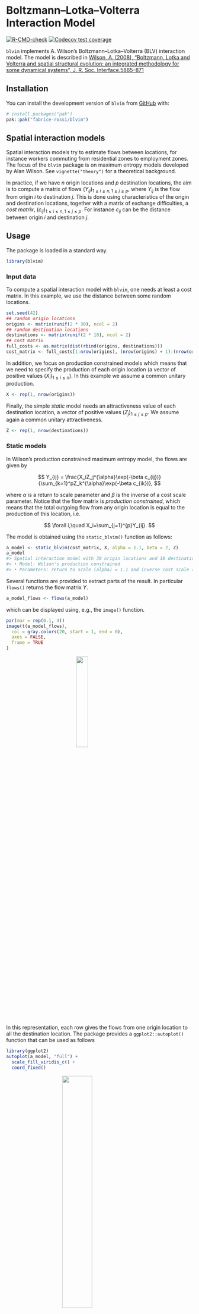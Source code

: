 
<!-- README.md is generated from README.Rmd. Please edit that file -->

# Boltzmann–Lotka–Volterra Interaction Model

<!-- badges: start -->

[![R-CMD-check](https://github.com/fabrice-rossi/blvim/actions/workflows/R-CMD-check.yaml/badge.svg)](https://github.com/fabrice-rossi/blvim/actions/workflows/R-CMD-check.yaml)
[![Codecov test
coverage](https://codecov.io/gh/fabrice-rossi/blvim/graph/badge.svg)](https://app.codecov.io/gh/fabrice-rossi/blvim)

<!-- badges: end -->

`blvim` implements A. Wilson’s Boltzmann–Lotka–Volterra (BLV)
interaction model. The model is described in [Wilson, A. (2008),
“Boltzmann, Lotka and Volterra and spatial structural evolution: an
integrated methodology for some dynamical systems”, J. R. Soc.
Interface.5865–871](http://dx.doi.org/10.1098/rsif.2007.1288)

## Installation

You can install the development version of `blvim` from
[GitHub](https://github.com/) with:

``` r
# install.packages("pak")
pak::pak("fabrice-rossi/blvim")
```

## Spatial interaction models

Spatial interaction models try to estimate flows between locations, for
instance workers commuting from residential zones to employment zones.
The focus of the `blvim` package is on maximum entropy models developed
by Alan Wilson. See `vignette("theory")` for a theoretical background.

In practice, if we have $n$ origin locations and $p$ destination
locations, the aim is to compute a matrix of flows
$(Y_{ij})_{1\leq i\leq n, 1\leq j\leq p}$, where $Y_{ij}$ is the flow
from origin $i$ to destination $j$. This is done using characteristics
of the origin and destination locations, together with a matrix of
exchange difficulties, a *cost matrix*,
$(c_{ij})_{1\leq i\leq n, 1\leq j\leq p}$. For instance $c_{ij}$ can be
the distance between origin $i$ and destination $j$.

## Usage

The package is loaded in a standard way.

``` r
library(blvim)
```

### Input data

To compute a spatial interaction model with `blvim`, one needs at least
a cost matrix. In this example, we use the distance between some random
locations.

``` r
set.seed(42)
## random origin locations
origins <- matrix(runif(2 * 30), ncol = 2)
## random destination locations
destinations <- matrix(runif(2 * 10), ncol = 2)
## cost matrix
full_costs <- as.matrix(dist(rbind(origins, destinations)))
cost_matrix <- full_costs[1:nrow(origins), (nrow(origins) + 1):(nrow(origins) + nrow(destinations))]
```

In addition, we focus on production constrained models which means that
we need to specify the production of each origin location (a vector of
positive values $(X_i)_{1\leq i\leq n}$). In this example we assume a
common unitary production.

``` r
X <- rep(1, nrow(origins))
```

Finally, the simple *static* model needs an attractiveness value of each
destination location, a vector of positive values
$(Z_j)_{1\leq j\leq p}$. We assume again a common unitary
attractiveness.

``` r
Z <- rep(1, nrow(destinations))
```

### Static models

In Wilson’s production constrained maximum entropy model, the flows are
given by

$$
Y_{ij} = \frac{X_iZ_j^{\alpha}\exp(-\beta c_{ij})}{\sum_{k=1}^pZ_k^{\alpha}\exp(-\beta c_{ik})},
$$

where $\alpha$ is a return to scale parameter and $\beta$ is the inverse
of a cost scale parameter. Notice that the flow matrix is *production
constrained*, which means that the total outgoing flow from any origin
location is equal to the production of this location, i.e.

$$
\forall i,\quad X_i=\sum_{j=1}^{p}Y_{ij}.
$$

The model is obtained using the `static_blvim()` function as follows:

``` r
a_model <- static_blvim(cost_matrix, X, alpha = 1.1, beta = 2, Z)
a_model
#> Spatial interaction model with 30 origin locations and 10 destination locations
#> • Model: Wilson's production constrained
#> • Parameters: return to scale (alpha) = 1.1 and inverse cost scale (beta) = 2
```

Several functions are provided to extract parts of the result. In
particular `flows()` returns the flow matrix $Y$.

``` r
a_model_flows <- flows(a_model)
```

which can be displayed using, e.g., the `image()` function.

``` r
par(mar = rep(0.1, 4))
image(t(a_model_flows),
  col = gray.colors(20, start = 1, end = 0),
  axes = FALSE,
  frame = TRUE
)
```

<img src="man/figures/README-a_flow-1.png" width="25%" style="display: block; margin: auto;" />

In this representation, each row gives the flows from one origin
location to all the destination location. The package provides a
`ggplot2::autoplot()` function that can be used as follows

``` r
library(ggplot2)
autoplot(a_model, "full") +
  scale_fill_viridis_c() +
  coord_fixed()
```

<img src="man/figures/README-a_flow_ggplot2-1.png" width="40%" style="display: block; margin: auto;" />

``` r
b_model <- static_blvim(cost_matrix, X, alpha = 1.1, beta = 15, Z)
b_model
#> Spatial interaction model with 30 origin locations and 10 destination locations
#> • Model: Wilson's production constrained
#> • Parameters: return to scale (alpha) = 1.1 and inverse cost scale (beta) = 15
```

``` r
autoplot(b_model) +
  scale_fill_viridis_c() +
  coord_fixed()
```

<img src="man/figures/README-b_flow-1.png" width="40%" style="display: block; margin: auto;" />

Different values of the parameters $\alpha$ and $\beta$ lead to more or
less concentrated flows as exemplified by the two above figures.

### Dynamic models

A. Wilson’s Boltzmann–Lotka–Volterra (BLV) interaction model is based on
the production constrained maximum entropy model. The main idea consists
in updating the attractivenesses of the destination locations based on
their incoming flows. In the limit we want to have $$
Z_j =\sum_{i=1}^{n}Y_{ij}, 
$$ where the flows are given by the equations above. The model is
estimated using the `blvim()` function as follows.

``` r
a_blv_model <- blvim(cost_matrix, X, alpha = 1.1, beta = 2, Z)
a_blv_model
#> Spatial interaction model with 30 origin locations and 10 destination locations
#> • Model: Wilson's production constrained
#> • Parameters: return to scale (alpha) = 1.1 and inverse cost scale (beta) = 2
#> ℹ The BLV model converged after 5800 iterations.
```

Notice that we start with some initial values of the attractivenesses
but the final values are different. They can be obtained using the
`attractiveness()` function as follows (we show the values using a bar
plot).

``` r
par(mar = c(0.1, 4, 1, 0))
a_final_Z <- attractiveness(a_blv_model)
barplot(a_final_Z)
```

<img src="man/figures/README-a_blv_Z-1.png" width="80%" style="display: block; margin: auto;" />
In this example, one destination location acts as a global attractor of
all the flows. This can be seen also on the final flow matrix.

``` r
autoplot(a_blv_model) +
  scale_fill_viridis_c()
```

<img src="man/figures/README-a_blv_flow-1.png" width="40%" style="display: block; margin: auto;" />

The `autoplot()` function can also be used to show the destination flows
or the attractivenesses as follows.

``` r
autoplot(a_blv_model, "attractiveness")
```

<img src="man/figures/README-a_blv_Z_ggplot2-1.png" width="100%" />

Results are of course strongly influenced by the parameters, as shown by
this second example.

``` r
b_blv_model <- blvim(cost_matrix, X, alpha = 1.1, beta = 15, Z)
b_blv_model
#> Spatial interaction model with 30 origin locations and 10 destination locations
#> • Model: Wilson's production constrained
#> • Parameters: return to scale (alpha) = 1.1 and inverse cost scale (beta) = 15
#> ℹ The BLV model converged after 13300 iterations.
```

``` r
autoplot(b_blv_model, "attractiveness")
```

<img src="man/figures/README-b_blv_Z-1.png" width="100%" />

``` r
autoplot(b_blv_model) +
  scale_fill_viridis_c()
```

<img src="man/figures/README-b_blv_flow-1.png" width="40%" style="display: block; margin: auto;" />
